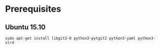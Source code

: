 # Prerequisites

## Ubuntu 15.10

```
sudo apt-get install libgit2-0 python3-pytgit2 python3-yaml python3-xlrd
```
